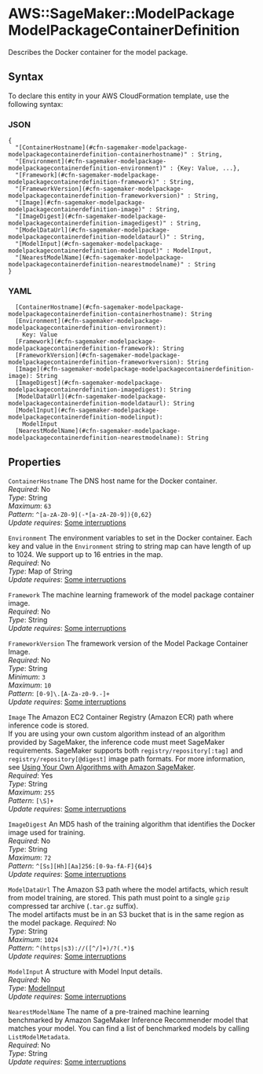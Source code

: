 # AWS::SageMaker::ModelPackage ModelPackageContainerDefinition<a name="aws-properties-sagemaker-modelpackage-modelpackagecontainerdefinition"></a>

Describes the Docker container for the model package\.

## Syntax<a name="aws-properties-sagemaker-modelpackage-modelpackagecontainerdefinition-syntax"></a>

To declare this entity in your AWS CloudFormation template, use the following syntax:

### JSON<a name="aws-properties-sagemaker-modelpackage-modelpackagecontainerdefinition-syntax.json"></a>

```
{
  "[ContainerHostname](#cfn-sagemaker-modelpackage-modelpackagecontainerdefinition-containerhostname)" : String,
  "[Environment](#cfn-sagemaker-modelpackage-modelpackagecontainerdefinition-environment)" : {Key: Value, ...},
  "[Framework](#cfn-sagemaker-modelpackage-modelpackagecontainerdefinition-framework)" : String,
  "[FrameworkVersion](#cfn-sagemaker-modelpackage-modelpackagecontainerdefinition-frameworkversion)" : String,
  "[Image](#cfn-sagemaker-modelpackage-modelpackagecontainerdefinition-image)" : String,
  "[ImageDigest](#cfn-sagemaker-modelpackage-modelpackagecontainerdefinition-imagedigest)" : String,
  "[ModelDataUrl](#cfn-sagemaker-modelpackage-modelpackagecontainerdefinition-modeldataurl)" : String,
  "[ModelInput](#cfn-sagemaker-modelpackage-modelpackagecontainerdefinition-modelinput)" : ModelInput,
  "[NearestModelName](#cfn-sagemaker-modelpackage-modelpackagecontainerdefinition-nearestmodelname)" : String
}
```

### YAML<a name="aws-properties-sagemaker-modelpackage-modelpackagecontainerdefinition-syntax.yaml"></a>

```
  [ContainerHostname](#cfn-sagemaker-modelpackage-modelpackagecontainerdefinition-containerhostname): String
  [Environment](#cfn-sagemaker-modelpackage-modelpackagecontainerdefinition-environment): 
    Key: Value
  [Framework](#cfn-sagemaker-modelpackage-modelpackagecontainerdefinition-framework): String
  [FrameworkVersion](#cfn-sagemaker-modelpackage-modelpackagecontainerdefinition-frameworkversion): String
  [Image](#cfn-sagemaker-modelpackage-modelpackagecontainerdefinition-image): String
  [ImageDigest](#cfn-sagemaker-modelpackage-modelpackagecontainerdefinition-imagedigest): String
  [ModelDataUrl](#cfn-sagemaker-modelpackage-modelpackagecontainerdefinition-modeldataurl): String
  [ModelInput](#cfn-sagemaker-modelpackage-modelpackagecontainerdefinition-modelinput): 
    ModelInput
  [NearestModelName](#cfn-sagemaker-modelpackage-modelpackagecontainerdefinition-nearestmodelname): String
```

## Properties<a name="aws-properties-sagemaker-modelpackage-modelpackagecontainerdefinition-properties"></a>

`ContainerHostname`  <a name="cfn-sagemaker-modelpackage-modelpackagecontainerdefinition-containerhostname"></a>
The DNS host name for the Docker container\.  
*Required*: No  
*Type*: String  
*Maximum*: `63`  
*Pattern*: `^[a-zA-Z0-9](-*[a-zA-Z0-9]){0,62}`  
*Update requires*: [Some interruptions](https://docs.aws.amazon.com/AWSCloudFormation/latest/UserGuide/using-cfn-updating-stacks-update-behaviors.html#update-some-interrupt)

`Environment`  <a name="cfn-sagemaker-modelpackage-modelpackagecontainerdefinition-environment"></a>
The environment variables to set in the Docker container\. Each key and value in the `Environment` string to string map can have length of up to 1024\. We support up to 16 entries in the map\.  
*Required*: No  
*Type*: Map of String  
*Update requires*: [Some interruptions](https://docs.aws.amazon.com/AWSCloudFormation/latest/UserGuide/using-cfn-updating-stacks-update-behaviors.html#update-some-interrupt)

`Framework`  <a name="cfn-sagemaker-modelpackage-modelpackagecontainerdefinition-framework"></a>
The machine learning framework of the model package container image\.  
*Required*: No  
*Type*: String  
*Update requires*: [Some interruptions](https://docs.aws.amazon.com/AWSCloudFormation/latest/UserGuide/using-cfn-updating-stacks-update-behaviors.html#update-some-interrupt)

`FrameworkVersion`  <a name="cfn-sagemaker-modelpackage-modelpackagecontainerdefinition-frameworkversion"></a>
The framework version of the Model Package Container Image\.  
*Required*: No  
*Type*: String  
*Minimum*: `3`  
*Maximum*: `10`  
*Pattern*: `[0-9]\.[A-Za-z0-9.-]+`  
*Update requires*: [Some interruptions](https://docs.aws.amazon.com/AWSCloudFormation/latest/UserGuide/using-cfn-updating-stacks-update-behaviors.html#update-some-interrupt)

`Image`  <a name="cfn-sagemaker-modelpackage-modelpackagecontainerdefinition-image"></a>
The Amazon EC2 Container Registry \(Amazon ECR\) path where inference code is stored\.  
If you are using your own custom algorithm instead of an algorithm provided by SageMaker, the inference code must meet SageMaker requirements\. SageMaker supports both `registry/repository[:tag]` and `registry/repository[@digest]` image path formats\. For more information, see [Using Your Own Algorithms with Amazon SageMaker](https://docs.aws.amazon.com/sagemaker/latest/dg/your-algorithms.html)\.  
*Required*: Yes  
*Type*: String  
*Maximum*: `255`  
*Pattern*: `[\S]+`  
*Update requires*: [Some interruptions](https://docs.aws.amazon.com/AWSCloudFormation/latest/UserGuide/using-cfn-updating-stacks-update-behaviors.html#update-some-interrupt)

`ImageDigest`  <a name="cfn-sagemaker-modelpackage-modelpackagecontainerdefinition-imagedigest"></a>
An MD5 hash of the training algorithm that identifies the Docker image used for training\.  
*Required*: No  
*Type*: String  
*Maximum*: `72`  
*Pattern*: `^[Ss][Hh][Aa]256:[0-9a-fA-F]{64}$`  
*Update requires*: [Some interruptions](https://docs.aws.amazon.com/AWSCloudFormation/latest/UserGuide/using-cfn-updating-stacks-update-behaviors.html#update-some-interrupt)

`ModelDataUrl`  <a name="cfn-sagemaker-modelpackage-modelpackagecontainerdefinition-modeldataurl"></a>
The Amazon S3 path where the model artifacts, which result from model training, are stored\. This path must point to a single `gzip` compressed tar archive \(`.tar.gz` suffix\)\.  
The model artifacts must be in an S3 bucket that is in the same region as the model package\.
*Required*: No  
*Type*: String  
*Maximum*: `1024`  
*Pattern*: `^(https|s3)://([^/]+)/?(.*)$`  
*Update requires*: [Some interruptions](https://docs.aws.amazon.com/AWSCloudFormation/latest/UserGuide/using-cfn-updating-stacks-update-behaviors.html#update-some-interrupt)

`ModelInput`  <a name="cfn-sagemaker-modelpackage-modelpackagecontainerdefinition-modelinput"></a>
A structure with Model Input details\.  
*Required*: No  
*Type*: [ModelInput](aws-properties-sagemaker-modelpackage-modelinput.md)  
*Update requires*: [Some interruptions](https://docs.aws.amazon.com/AWSCloudFormation/latest/UserGuide/using-cfn-updating-stacks-update-behaviors.html#update-some-interrupt)

`NearestModelName`  <a name="cfn-sagemaker-modelpackage-modelpackagecontainerdefinition-nearestmodelname"></a>
The name of a pre\-trained machine learning benchmarked by Amazon SageMaker Inference Recommender model that matches your model\. You can find a list of benchmarked models by calling `ListModelMetadata`\.  
*Required*: No  
*Type*: String  
*Update requires*: [Some interruptions](https://docs.aws.amazon.com/AWSCloudFormation/latest/UserGuide/using-cfn-updating-stacks-update-behaviors.html#update-some-interrupt)